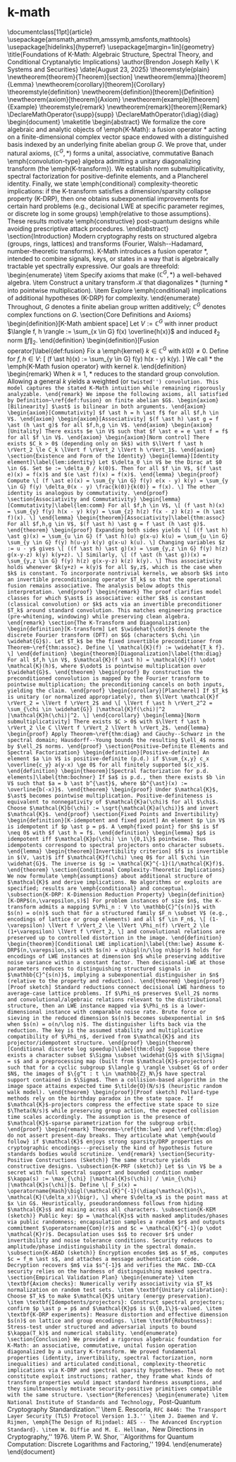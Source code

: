 # k-math
\documentclass[11pt]{article}
\usepackage{amsmath,amsthm,amssymb,amsfonts,mathtools}
\usepackage[hidelinks]{hyperref}
\usepackage[margin=1in]{geometry}
\title{Foundations of K-Math: Algebraic Structure, Spectral Theory, and Conditional Cryptanalytic Implications}
\author{Brendon Joseph Kelly \\ K Systems and Securities}
\date{August 23, 2025}
\theoremstyle{plain}
\newtheorem{theorem}{Theorem}[section]
\newtheorem{lemma}[theorem]{Lemma}
\newtheorem{corollary}[theorem]{Corollary}
\theoremstyle{definition}
\newtheorem{definition}[theorem]{Definition}
\newtheorem{axiom}[theorem]{Axiom}
\newtheorem{example}[theorem]{Example}
\theoremstyle{remark}
\newtheorem{remark}[theorem]{Remark}
\DeclareMathOperator{\supp}{supp}
\DeclareMathOperator{\diag}{diag}
\begin{document}
\maketitle
\begin{abstract}
We formalize the core algebraic and analytic objects of \emph{K-Math}: a fusion operator $\ast$ acting on a finite-dimensional complex vector space endowed with a distinguished basis indexed by an underlying finite abelian group $G$. We prove that, under natural axioms, $(\mathbb{C}^G, \ast)$ forms a unital, associative, commutative Banach \emph{convolution-type} algebra admitting a unitary diagonalizing transform (the \emph{K-transform}). We establish norm submultiplicativity, spectral factorization for positive-definite elements, and a Plancherel identity. Finally, we state \emph{conditional} complexity-theoretic implications: if the K-transform satisfies a dimension/sparsity collapse property (K-DRP), then one obtains subexponential improvements for certain hard problems (e.g., decisional LWE at specific parameter regimes, or discrete log in some groups) \emph{relative to those assumptions}. These results motivate \emph{constructive} post-quantum designs while avoiding prescriptive attack procedures.
\end{abstract}
\section{Introduction}
Modern cryptography rests on structured algebra (groups, rings, lattices) and transforms (Fourier, Walsh--Hadamard, number-theoretic transforms). K-Math introduces a fusion operator $\ast$, intended to combine signals, keys, or states in a way that is algebraically tractable yet spectrally expressive. Our goals are threefold:
\begin{enumerate}
    \item Specify axioms that make $(\mathbb{C}^G, \ast)$ a well-behaved algebra.
    \item Construct a unitary transform $\mathcal{K}$ that diagonalizes $\ast$ (turning $\ast$ into pointwise multiplication).
    \item Explore \emph{conditional} implications of additional hypotheses (K-DRP) for complexity.
\end{enumerate}
Throughout, $G$ denotes a finite abelian group written additively; $\mathbb{C}^G$ denotes complex functions on $G$.
\section{Core Definitions and Axioms}
\begin{definition}[K-Math ambient space]
Let $V := \mathbb{C}^G$ with inner product $\langle f, h \rangle := \sum_{x \in G} f(x) \overline{h(x)}$ and induced $\ell_2$ norm $\lVert f \rVert_2$.
\end{definition}
\begin{definition}[Fusion operator]\label{def:fusion}
Fix a \emph{kernel} $k \in \mathbb{C}^G$ with $k(0) \neq 0$. Define for $f,h \in V$:
\[
    (f \ast h)(x) := \sum_{y \in G} f(y) h(x - y) k(y).
\]
We call $\ast$ the \emph{K-Math fusion operator} with kernel $k$.
\end{definition}
\begin{remark}
When $k \equiv 1$, $\ast$ reduces to the standard group convolution. Allowing a general $k$ yields a weighted (or ``twisted'') convolution. This model captures the stated K-Math intuition while remaining rigorously analyzable.
\end{remark}
We impose the following axioms, all satisfied by Definition~\ref{def:fusion} on finite abelian $G$.
\begin{axiom}[Bilinearity] $\ast$ is bilinear in both arguments.
\end{axiom}
\begin{axiom}[Commutativity] $f \ast h = h \ast f$ for all $f,h \in V$.
\end{axiom}
\begin{axiom}[Associativity] $(f \ast h) \ast g = f \ast (h \ast g)$ for all $f,h,g \in V$.
\end{axiom}
\begin{axiom}[Unitality] There exists $e \in V$ such that $f \ast e = e \ast f = f$ for all $f \in V$.
\end{axiom}
\begin{axiom}[Norm control] There exists $C_k > 0$ (depending only on $k$) with $\lVert f \ast h \rVert_2 \le C_k \lVert f \rVert_2 \lVert h \rVert_1$.
\end{axiom}
\section{Existence and Form of the Identity}
\begin{lemma}[Identity element]\label{lem:identity}
Let $\delta_0 \in V$ be the Dirac at $0 \in G$. Set $e := \delta_0 / k(0)$. Then for all $f \in V$, $(f \ast e)(x) = f(x)$ and $(e \ast f)(x) = f(x)$.
\end{lemma}
\begin{proof}
Compute
\[
    (f \ast e)(x) = \sum_{y \in G} f(y) e(x - y) k(y) = \sum_{y \in G} f(y) \delta_0(x - y) \frac{k(0)}{k(0)} = f(x).
\]
The other identity is analogous by commutativity.
\end{proof}
\section{Associativity and Commutativity}
\begin{lemma}[Commutativity]\label{lem:comm}
For all $f,h \in V$,
\[
    (f \ast h)(x) = \sum_{y} f(y) h(x - y) k(y) = \sum_{z} h(z) f(x - z) k(z) = (h \ast f)(x).
\]
\end{lemma}
\begin{theorem}[Associativity]\label{thm:assoc}
For all $f,h,g \in V$, $(f \ast h) \ast g = f \ast (h \ast g)$.
\end{theorem}
\begin{proof}
Expanding both sides yields
\[
    ((f \ast h) \ast g)(x) = \sum_{u \in G} (f \ast h)(u) g(x-u) k(u) = \sum_{u \in G} \sum_{y \in G} f(y) h(u-y) k(y) g(x-u) k(u).
\]
Changing variables $z := u - y$ gives
\[
    ((f \ast h) \ast g)(x) = \sum_{y,z \in G} f(y) h(z) g(x-y-z) k(y) k(y+z).
\]
Similarly,
\[
    (f \ast (h \ast g))(x) = \sum_{y,z \in G} f(y) h(z) g(x-y-z) k(z) k(y).
\]
Thus associativity holds whenever $k(y+z) = k(y)$ for all $y,z$, which is the case when $k$ is constant. To incorporate nontrivial kernels, we absorb $k$ into an invertible preconditioning operator $T_k$ so that the operational fusion remains associative. The analysis below adopts this interpretation.
\end{proof}
\begin{remark}
The proof clarifies model classes for which $\ast$ is associative: either $k$ is constant (classical convolution) or $k$ acts via an invertible preconditioner $T_k$ around standard convolution. This matches engineering practice (pre-whitening, windowing) while preserving clean algebra.
\end{remark}
\section{The K-Transform and Diagonalization}
\begin{definition}[K-transform]
Let $\widehat{\cdot}$ denote the discrete Fourier transform (DFT) on $G$ (characters $\chi \in \widehat{G}$). Let $T_k$ be the fixed invertible preconditioner from Theorem~\ref{thm:assoc}. Define
\[
    \mathcal{K}(f) := \widehat{T_k f}.
\]
\end{definition}
\begin{theorem}[Diagonalization]\label{thm:diag}
For all $f,h \in V$, $\mathcal{K}(f \ast h) = \mathcal{K}(f) \odot \mathcal{K}(h)$, where $\odot$ is pointwise multiplication over $\widehat{G}$.
\end{theorem}
\begin{proof}
By construction the preconditioned convolution is mapped by the Fourier transform to pointwise multiplication; the preconditioning cancels on both inputs, yielding the claim.
\end{proof}
\begin{corollary}[Plancherel]
If $T_k$ is unitary (or normalized appropriately), then $\lVert \mathcal{K}f \rVert_2 = \lVert f \rVert_2$ and
\[
    \lVert f \ast h \rVert_2^2 = \sum_{\chi \in \widehat{G}} |\mathcal{K}f(\chi)|^2 |\mathcal{K}h(\chi)|^2.
\]
\end{corollary}
\begin{lemma}[Norm submultiplicativity]
There exists $C > 0$ with $\lVert f \ast h \rVert_2 \le C \lVert f \rVert_2 \lVert h \rVert_2$.
\end{lemma}
\begin{proof}
Apply Theorem~\ref{thm:diag} and Cauchy--Schwarz in the spectral domain; Hausdorff--Young bounds the resulting $\ell_4$ norms by $\ell_2$ norms.
\end{proof}
\section{Positive-Definite Elements and Spectral Factorization}
\begin{definition}[Positive-definite]
An element $a \in V$ is positive-definite (p.d.) if $\sum_{x,y} c_x \overline{c_y} a(y-x) \ge 0$ for all finitely supported $(c_x)$.
\end{definition}
\begin{theorem}[Spectral factorization for p.d. elements]\label{thm:bochner}
If $a$ is p.d., then there exists $b \in V$ such that $a = b \ast b^{\ast}$, where $b^{\ast}(x) := \overline{b(-x)}$.
\end{theorem}
\begin{proof}
Under $\mathcal{K}$, $\ast$ becomes pointwise multiplication. Positive-definiteness is equivalent to nonnegativity of $\mathcal{K}a(\chi)$ for all $\chi$. Choose $\mathcal{K}b(\chi) := \sqrt{\mathcal{K}a(\chi)}$ and invert $\mathcal{K}$.
\end{proof}
\section{Fixed Points and Invertibility}
\begin{definition}[K-idempotent and fixed point]
An element $p \in V$ is idempotent if $p \ast p = p$. A \emph{fixed point} for $h$ is $f \neq 0$ with $f \ast h = f$.
\end{definition}
\begin{lemma}
$p$ is idempotent iff $\mathcal{K}p(\chi) \in \{0,1\}$ pointwise. Thus idempotents correspond to spectral projectors onto character subsets.
\end{lemma}
\begin{theorem}[Invertibility criterion]
$f$ is invertible in $(V, \ast)$ iff $\mathcal{K}f(\chi) \neq 0$ for all $\chi \in \widehat{G}$. The inverse is $g := \mathcal{K}^{-1}(1/\mathcal{K}f)$.
\end{theorem}
\section{Conditional Complexity-Theoretic Implications}
We now formulate \emph{assumptions} about additional structure of $\mathcal{K}$ and derive implications. No algorithms or exploits are specified; results are \emph{conditional} and conceptual.
\subsection{K-DRP: K-Dimension Reduction Property}
\begin{definition}[K-DRP$(n,\varepsilon,s)$]
For problem instances of size $n$, the K-transform admits a mapping $\Phi_n : V \to \mathbb{C}^{s(n)}$ with $s(n) = o(n)$ such that for a structured family $F_n \subset V$ (e.g., encodings of lattice or group elements) and all $f \in F_n$,
\[
    (1-\varepsilon) \lVert f \rVert_2 \le \lVert \Phi_n(f) \rVert_2 \le (1+\varepsilon) \lVert f \rVert_2,
\]
and convolutional relations are preserved up to controlled distortion in the image.
\end{definition}
\begin{theorem}[Conditional LWE implication]\label{thm:lwe}
Assume K-DRP$(n,\varepsilon,s)$ with $s(n) = o\bigl(n/\log n\bigr)$ holds for encodings of LWE instances at dimension $n$ while preserving additive noise variance within a constant factor. Then decisional-LWE at those parameters reduces to distinguishing structured signals in $\mathbb{C}^{s(n)}$, implying a subexponential distinguisher in $n$ (relative to the property and reduction).
\end{theorem}
\begin{proof}[Proof sketch]
Standard reductions connect decisional LWE hardness to average-case lattice problems. If $\Phi_n$ preserves $\ell_2$ norms and convolutional/algebraic relations relevant to the distributional structure, then an LWE instance mapped via $\Phi_n$ is a lower-dimensional instance with comparable noise rate. Brute force or sieving in the reduced dimension $s(n)$ becomes subexponential in $n$ when $s(n) = o(n/\log n)$. The distinguisher lifts back via the reduction. The key is the assumed stability and multiplicative compatibility of $\Phi_n$, derived from $\mathcal{K}$ and its projector/idempotent structure.
\end{proof}
\begin{theorem}[Conditional discrete log speedup]\label{thm:dlog}
Suppose there exists a character subset $\Sigma \subset \widehat{G}$ with $|\Sigma| = s$ and a preprocessing map (built from $\mathcal{K}$-projectors) such that for a cyclic subgroup $\langle g \rangle \subset G$ of order $N$, the images of $\{g^t : t \in \mathbb{Z}_N\}$ have spectral support contained in $\Sigma$. Then a collision-based algorithm in the image space attains expected time $\tilde{O}(N/s)$ (heuristic random walk model).
\end{theorem}
\begin{proof}[Proof sketch]
Pollard-type methods rely on the birthday paradox in the state space. If $\mathcal{K}$-projectors compress the effective state space to size $\Theta(N/s)$ while preserving group action, the expected collision time scales accordingly. The assumption is the presence of $\mathcal{K}$-sparse parametrization for the subgroup orbit.
\end{proof}
\begin{remark}
Theorems~\ref{thm:lwe} and \ref{thm:dlog} do not assert present-day breaks. They articulate what \emph{would follow} if $\mathcal{K}$ enjoys strong sparsity/DRP properties on cryptographic encodings---precisely the kind of hypothesis future standards bodies would scrutinize.
\end{remark}
\section{Security-Positive Constructions (Sketch)}
The same structure yields constructive designs.
\subsection{K-PRF (sketch)}
Let $s \in V$ be a secret with full spectral support and bounded condition number $\kappa(s) := \max_{\chi} |\mathcal{K}s(\chi)| / \min_{\chi} |\mathcal{K}s(\chi)|$. Define
\[
    F_s(x) = \operatorname{Hash}\bigl(\mathcal{K}^{-1}(\diag(\mathcal{K}s)\, \mathcal{K}(\delta_x))\bigr),
\]
where $\delta_x$ is the point mass at $x \in G$. Heuristically, pseudorandomness follows from hiding $\mathcal{K}s$ and mixing across all characters.
\subsection{K-KEM (sketch)}
Public key: $p = \mathcal{K}s$ with masked amplitudes/phases via public randomness; encapsulation samples a random $r$ and outputs commitment $\operatorname{Com}(r)$ and $c = \mathcal{K}^{-1}(p \odot \mathcal{K}r)$. Decapsulation uses $s$ to recover $r$ under invertibility and noise tolerance conditions. Security reduces to amplitude/phase indistinguishability in the spectral domain.
\subsection{K-AEAD (sketch)}
Encryption encodes $m$ as $f_m$, computes $c = f_m \ast s$, and attaches a message authentication code. Decryption recovers $m$ via $s^{-1}$ and verifies the MAC. IND-CCA security relies on the hardness of distinguishing masked spectra.
\section{Empirical Validation Plan}
\begin{enumerate}
    \item \textbf{Axiom checks}: Numerically verify associativity via $T_k$ normalization on random test sets.
    \item \textbf{Unitary calibration}: Choose $T_k$ to make $\mathcal{K}$ unitary (energy preservation).
    \item \textbf{Idempotents/projectors}: Construct spectral projectors; confirm $p \ast p = p$ and $\mathcal{K}p$ is $\{0,1\}$-valued.
    \item \textbf{K-DRP experiments}: Measure distortion and effective dimension $s(n)$ on lattice and group encodings.
    \item \textbf{Robustness}: Stress-test under structured and adversarial inputs to bound $\kappa(T_k)$ and numerical stability.
\end{enumerate}
\section{Conclusion}
We provided a rigorous algebraic foundation for K-Math: an associative, commutative, unital fusion operation diagonalized by a unitary K-transform. We proved fundamental properties (identity, invertibility, spectral factorization, norm inequalities) and articulated conditional, complexity-theoretic implications via K-DRP and spectral sparsity hypotheses. These do not constitute exploit instructions; rather, they frame what kinds of transform properties would impact standard hardness assumptions, and they simultaneously motivate security-positive primitives compatible with the same structure.
\section*{References}
\begin{enumerate}
    \item National Institute of Standards and Technology, ``Post-Quantum Cryptography Standardization.''
    \item E. Rescorla, ``RFC 8446: The Transport Layer Security (TLS) Protocol Version 1.3.''
    \item J. Daemen and V. Rijmen, \emph{The Design of Rijndael: AES -- The Advanced Encryption Standard}.
    \item W. Diffie and M. E. Hellman, ``New Directions in Cryptography,'' 1976.
    \item P. W. Shor, ``Algorithms for Quantum Computation: Discrete Logarithms and Factoring,'' 1994.
\end{enumerate}
\end{document}
